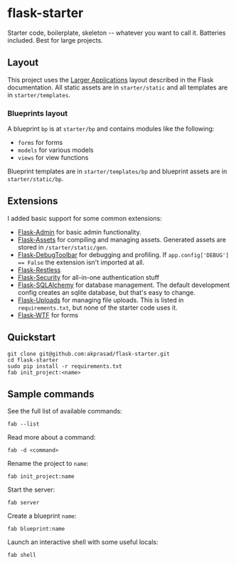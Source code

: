 # flask-starter

Starter code, boilerplate, skeleton -- whatever you want to call it. Batteries included.
Best for large projects.


## Layout
This project uses the [Larger Applications](http://flask.pocoo.org/docs/patterns/packages/)
layout described in the Flask documentation. All static assets are in
`starter/static` and all templates are in `starter/templates`.

### Blueprints layout
A blueprint `bp` is at `starter/bp` and contains modules like the following:

- `forms` for forms
- `models` for various models
- `views` for view functions

Blueprint templates are in `starter/templates/bp` and blueprint assets are in
`starter/static/bp`.


## Extensions
I added basic support for some common extensions:

- [Flask-Admin](http://flask-admin.readthedocs.org/en/latest/) for basic admin
  functionality.
- [Flask-Assets](http://elsdoerfer.name/docs/flask-assets/) for compiling and
  managing assets. Generated assets are stored in `/starter/static/gen`.
- [Flask-DebugToolbar](http://flask-debugtoolbar.readthedocs.org/) for debugging
  and profiling. If `app.config['DEBUG'] == False` the extension isn't imported
  at all.
- [Flask-Restless](http://flask-restless.readthedocs.org/)
- [Flask-Security](http://pythonhosted.org/Flask-Security/) for all-in-one
  authentication stuff
- [Flask-SQLAlchemy](http://pythonhosted.org/Flask-SQLAlchemy/) for database
  management. The default development config creates an sqlite database, but
  that's easy to change.
- [Flask-Uploads](http://pythonhosted.org/Flask-Uploads/) for managing file
  uploads. This is listed in `requirements.txt`, but none of the starter code
  uses it.
- [Flask-WTF](http://pythonhosted.org/Flask-WTF/) for forms


## Quickstart

    git clone git@github.com:akprasad/flask-starter.git
    cd flask-starter
    sudo pip install -r requirements.txt
    fab init_project:<name>


## Sample commands
See the full list of available commands:

    fab --list

Read more about a command:

    fab -d <command>

Rename the project to `name`:

    fab init_project:name

Start the server:

    fab server

Create a blueprint `name`:

    fab blueprint:name

Launch an interactive shell with some useful locals:

    fab shell
